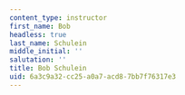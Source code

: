 ```yaml
---
content_type: instructor
first_name: Bob
headless: true
last_name: Schulein
middle_initial: ''
salutation: ''
title: Bob Schulein
uid: 6a3c9a32-cc25-a0a7-acd8-7bb7f76317e3
---
```

